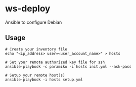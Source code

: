 # ws-deploy

Ansible to configure Debian

## Usage

    # Create your inventory file
    echo "<ip_address> user=<user_account_name>" > hosts

    # Set your remote authorized key file for ssh
    ansible-playbook -c paramiko -i hosts init.yml --ask-pass

    # Setup your remote host(s)
    ansible-playbook -i hosts setup.yml

